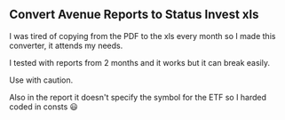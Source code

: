 ## Convert Avenue Reports to Status Invest xls

I was tired of copying from the PDF to the xls every month so I made this converter, it attends my needs.

I tested with reports from 2 months and it works but it can break easily.

Use with caution.

Also in the report it doesn't specify the symbol for the ETF so I harded coded in consts :smiley:
